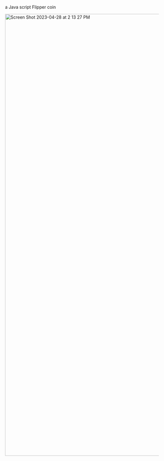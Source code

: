 a Java script Flipper coin 


<img width="1440" alt="Screen Shot 2023-04-28 at 2 13 27 PM" src="https://user-images.githubusercontent.com/99655468/235133753-df661f4f-6190-4be4-b734-886784c4aa3c.png">
